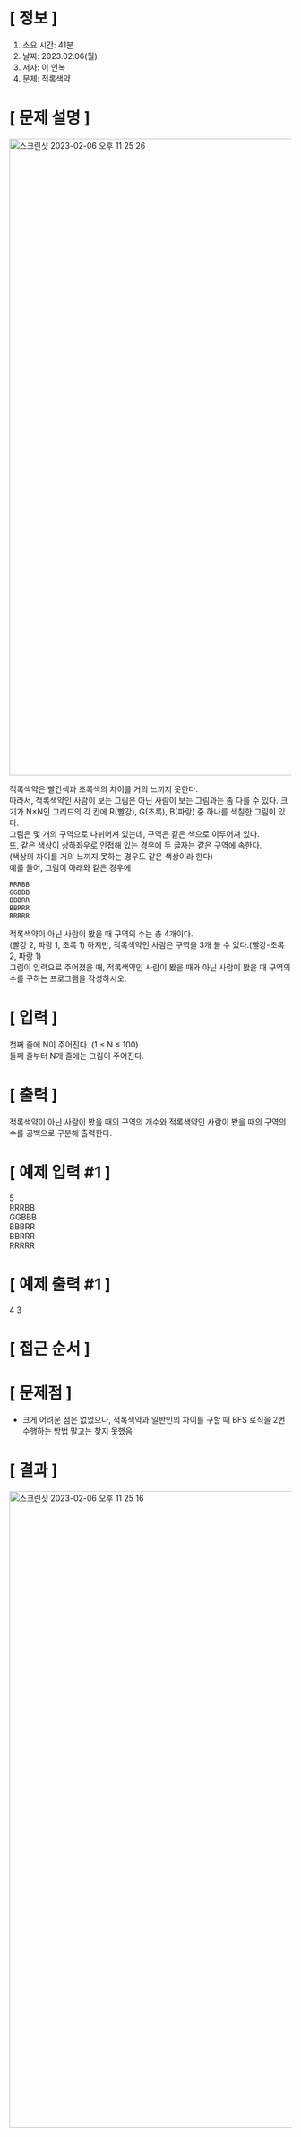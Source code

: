 # **[ 정보 ]**
1. 소요 시간: 41분
2. 날짜: 2023.02.06(월)
3. 저자: 이 인복
4. 문제: 적록색약

# **[ 문제 설명 ]**

<img width="1137" alt="스크린샷 2023-02-06 오후 11 25 26" src="https://user-images.githubusercontent.com/59809278/216997687-254e5728-d479-4b73-a806-ea8e72b4eba5.png">

적록색약은 빨간색과 초록색의 차이를 거의 느끼지 못한다.  
따라서, 적록색약인 사람이 보는 그림은 아닌 사람이 보는 그림과는 좀 다를 수 있다.
크기가 N×N인 그리드의 각 칸에 R(빨강), G(초록), B(파랑) 중 하나를 색칠한 그림이 있다.  
그림은 몇 개의 구역으로 나뉘어져 있는데, 구역은 같은 색으로 이루어져 있다.  
또, 같은 색상이 상하좌우로 인접해 있는 경우에 두 글자는 같은 구역에 속한다.  
(색상의 차이를 거의 느끼지 못하는 경우도 같은 색상이라 한다)  
예를 들어, 그림이 아래와 같은 경우에

    RRRBB
    GGBBB
    BBBRR
    BBRRR
    RRRRR

적록색약이 아닌 사람이 봤을 때 구역의 수는 총 4개이다.  
(빨강 2, 파랑 1, 초록 1) 하지만, 적록색약인 사람은 구역을 3개 볼 수 있다.(빨강-초록 2, 파랑 1)  
그림이 입력으로 주어졌을 때, 적록색약인 사람이 봤을 때와 아닌 사람이 봤을 때 구역의 수를 구하는 프로그램을 작성하시오.

# **[ 입력 ]**
첫째 줄에 N이 주어진다. (1 ≤ N ≤ 100)  
둘째 줄부터 N개 줄에는 그림이 주어진다.

# **[ 출력 ]**
적록색약이 아닌 사람이 봤을 때의 구역의 개수와 적록색약인 사람이 봤을 때의 구역의 수를 공백으로 구분해 출력한다.

# **[ 예제 입력 #1 ]**
5   
RRRBB   
GGBBB   
BBBRR   
BBRRR   
RRRRR

# **[ 예제 출력 #1 ]**
4 3

# **[ 접근 순서 ]**

# **[ 문제점 ]**
- 크게 어려운 점은 없었으나, 적록색약과 일반인의 차이를 구할 때 BFS 로직을 2번 수행하는 방법 말고는
  찾지 못했음

# **[ 결과 ]**
<img width="1137" alt="스크린샷 2023-02-06 오후 11 25 16" src="https://user-images.githubusercontent.com/59809278/216997707-70099216-6dfe-43b3-9219-0ed28cc30953.png">




         
